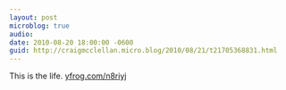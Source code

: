 ```yaml
---
layout: post
microblog: true
audio: 
date: 2010-08-20 18:00:00 -0600
guid: http://craigmcclellan.micro.blog/2010/08/21/t21705368831.html
---
```

This is the life.  [yfrog.com/n8riyj](http://yfrog.com/n8riyj)

